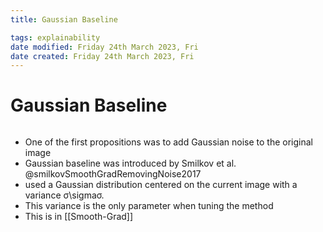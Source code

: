 ```yaml
---
title: Gaussian Baseline

tags: explainability 
date modified: Friday 24th March 2023, Fri
date created: Friday 24th March 2023, Fri
---
```


# Gaussian Baseline
```toc
```

- One of the first propositions was to add Gaussian noise to the original image
- Gaussian baseline was introduced by Smilkov et al. @smilkovSmoothGradRemovingNoise2017
- used a Gaussian distribution centered on the current image with a variance σ\\sigmaσ.
- This variance is the only parameter when tuning the method
- This is in [[Smooth-Grad]] 



